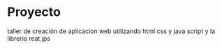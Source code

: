 # Proyecto
taller de creación de aplicacion web utilizando html css y java script y la libreria reat.jps
